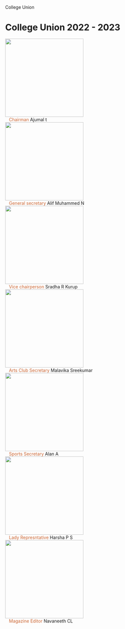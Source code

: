 College Union


<div class="grid grid-col-2">
<h1 class="text-lg md:text-2xl">College Union 2022 - 2023</h1>
    <div class="flex items-center">
      <div><img width=250 height=250 src="/img/union/22-23/chairman.jpg"  class="min-w-32 h-32 md:w-40 md:h-40 aspect-square rounded-lg"/></div>
      <div class="flex flex-col" style="margin-left: 12px">
        <span style="color:#C63" class="text-lg md:text-xl font-bold">Chairman</span>
         <span class="text-md md:text-2xl font-bold">Ajumal t</span>
      </div>
   </div>
   <div class="flex items-center">
      <div><img  src="/img/union/22-23/general_secretary.jpg" width=250 height=250 class="min-w-32 h-32 md:w-40 md:h-40 aspect-square rounded-lg" /></div>
      <div class="flex flex-col" style="margin-left: 12px"><span style="color:#C63"  class="font-bold text-lg md:text-xl">General secretary</span>
         <span class="text-md md:text-2xl font-bold">Alif Muhammed N</span>
      </div>
   </div>
   <div class="flex items-center">
      <div><img  src="/img/union/22-23/vice_chairperson.jpg" width=250 height=250 class="min-w-32 h-32 md:w-40 md:h-40 aspect-square rounded-lg"/></div>
      <div class="flex flex-col" style="margin-left: 12px"><span style="color:#C63" class="text-lg md:text-xl font-bold">Vice chairperson</span>
         <span class="text-md md:text-2xl font-bold">Sradha R Kurup
</span>
      </div>
   </div>
   <div class="flex items-center">
      <div><img  src="/img/union/22-23/arts_secretary.jpg" width=250 height=250 class="min-w-32 h-32 md:w-40 md:h-40 aspect-square rounded-lg"/></div>
      <div class="flex flex-col" style="margin-left: 12px"><span style="color:#C63" class="text-lg md:text-xl font-bold">Arts Club Secretary </span>
         <span class="text-md md:text-2xl font-bold">Malavika Sreekumar

</span>
      </div>
   </div>
   <div class="flex items-center">
      <div><img  src="/img/union/22-23/sports_secretary.jpg" width=250 height=250 class="min-w-32 h-32 md:w-40 md:h-40 aspect-square rounded-lg"/></div>
      <div class="flex flex-col" style="margin-left: 12px"><span style="color:#C63" class="text-lg md:text-xl font-bold">Sports Secretary</span>
         <span class="text-md md:text-2xl font-bold">Alan A
</span>
      </div>
   </div>
   <div class="flex items-center">
      <div><img  src="/img/union/22-23/lady_rep.jpg" width=250 height=250 class="min-w-32 h-32 md:w-40 md:h-40 aspect-square rounded-lg"/></div>
      <div class="flex flex-col" style="margin-left: 12px"><span style="color:#C63" class="text-lg md:text-xl font-bold">Lady Represntative</span>
         <span class="text-md md:text-2xl font-bold">Harsha P S
</span>
      </div>
   </div>
   <div class="flex items-center">
      <div><img  src="/img/union/22-23/magazine_editor.jpg" width=250 height=250 class="min-w-32 h-32 md:w-40 md:h-40 aspect-square rounded-lg"/></div>
      <div class="flex flex-col" style="margin-left: 12px"><span style="color:#C63" class="text-lg md:text-xl font-bold">Magazine Editor</span>
         <span class="text-md md:text-2xl font-bold">Navaneeth CL
</span>
      </div>
   </div>
</div>
